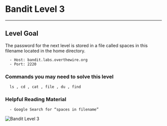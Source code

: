 # Bandit Level 3

---

## Level Goal

The password for the next level is stored in a file called spaces in this filename located in the home directory.

``` {.sh}
  - Host: bandit.labs.overthewire.org
  - Port: 2220
```

### Commands you may need to solve this level

``` {.sh}
  ls , cd , cat , file , du , find
```

### Helpful Reading Material

``` {.sh}
  - Google Search for “spaces in filename”
```

![Bandit Level 3](https://cdn.bulutbilisimciler.com/public/images/bandit/Bandit3.png)
